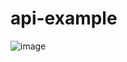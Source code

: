 # api-example
![image](https://github.com/namhd20996/api-example/assets/137581188/ba3093a3-a74a-44e6-9f5a-812a0d7d3ed5)
